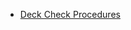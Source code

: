 * [Deck Check Procedures](/source/content/ormos-sample/archive/en/articles/archive/2000/02/deck-check-procedures-2000-02-29.md)
